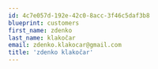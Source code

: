 ```yaml
---
id: 4c7e057d-192e-42c0-8acc-3f46c5daf3b8
blueprint: customers
first_name: zdenko
last_name: klakočar
email: zdenko.klakocar@gmail.com
title: 'zdenko klakočar'
---
```

